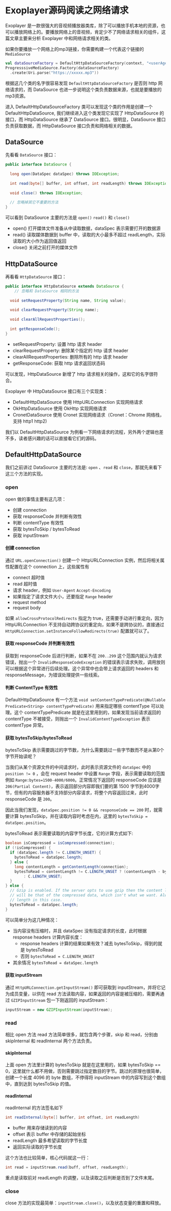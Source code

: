 # Exoplayer源码阅读之网络请求

Exoplayer 是一款很强大的音视频播放器类库，除了可以播放手机本地的资源，也可以播放网络上的。要播放网络上的音视频，肯定少不了网络请求相关的组件，这篇文章主要来分析 Exoplayer 中和网络请求相关的类。

如果你要播放一个网络上的mp3链接，你需要构建一个代表这个链接的 `MediaSource`

```kotlin
val dataSourceFactory = DefaultHttpDataSourceFactory(context, "<userAgent>")
ProgresssiveMediaSource.Factory(dataSourceFactory)
  .create(Uri.parse("https://xxxxx.mp3"))
```

根据这几个类的名字很容易发现 `DefaultHttpDataSourceFactory` 是否则 http 网络请求的，而 DataSource 也进一步说明这个类负责数据来源，也就是要播放的mp3资源。



进入 DefaultHttpDataSourceFactory 类可以发现这个类的作用是创建一个 DefaultHttpDataSource, 我们继续进入这个类发现它实现了 HttpDataSource 的接口，而 HttpDataSource 继承了 DataSource 接口。很明显，DataSource 接口负责获取数据，而 HttpDataSource 接口负责和网络相关的数据。



## DataSource

先看看 `DataSource` 接口：



```java
public interface DataSource {  
  
  long open(DataSpec dataSpec) throws IOException;
  
  int read(byte[] buffer, int offset, int readLength) throws IOException;
  
  void close() throws IOException;
  
  // 忽略掉其它不重要的方法
}
```

可以看到 DataSource 主要的方法是 `open()` `read()` 和 `close()`

- open() 打开媒体文件准备从中读取数据，dataSpec 表示需要打开的数据源
- read() 读取媒体数据到 buffer 中，读取的大小最多不超过 readLength，实际读取的大小作为返回值返回
- close() 关闭之前打开的媒体文件



## HttpDataSource

再看看 `HttpDataSource` 接口：



```java
public interface HttpDataSource extends DataSource {
	// 忽略和 DataSource 相同的方法
  
  void setRequestProperty(String name, String value);
  
  void clearRequestProperty(String name);
  
  void clearAllRequestProperties();
  
  int getResponseCode();
}
```

- setRequestProperty: 设置 http 请求 header
- clearRequestProperty: 删除某个指定的 http 请求 header
- clearAllRequestProperties: 删除所有的 http 请求 header
- getResponseCode: 获取 http 请求返回状态码

可以发现，HttpDataSource 新增了 http 请求相关的操作，这和它的名字很符合。



Exoplayer 中 HttpDataSource 接口有三个实现类：

- DefaultHttpDataSource 使用 HttpURLConnection 实现网络请求
- OkHttpDataSource 使用 OkHttp 实现网络请求
- CronetDataSource 使用 Cronet 实现网络请求（Cronet：Chrome 网络栈，支持 http1 http2)



我们以 DefaultHttpDataSource 为例看一下网络请求的流程，另外两个逻辑也差不多，读者感兴趣的话可以直接看它们的源码。



## DefaultHttpDataSource

我们之前讲过 DataSource 主要的方法是: `open` 、`read` 和 `close`，那就先来看下这三个方法的实现。



### open

open 做的事情主要有这几项：

- 创建 connection
- 获取 responseCode 并判断有效性
- 判断 contentType 有效性
- 获取 bytesToSkip / bytesToRead
- 获取 inputStream

#### 创建 connection

通过 `URL.openConnection()` 创建一个 HttpURLConnection 实例，然后将相关属性配置在这个 connection 上，这些属性有

- connect 超时值
- read 超时值
- 请求 header，例如 `User-Agent` `Accept-Encoding`
- 如果指定了请求文件大小，还要指定 `Range` header
- request method
- request body

如果 `allowCrossProtocolRedirects` 指定为 true，还需要手动进行重定向，因为 HttpURLConnection 不支持自动跨协议的重定向，如果不是跨协议的，直接通过 `HttpURLConnection.setInstanceFollowRedirects(true)` 配置就可以了。

#### 获取 responseCode 并判断有效性

获取到 responseCode 后进行判断，如果不在 `200..299` 这个范围内就认为请求错误，抛出一个 `InvalidResponseCodeException` 的错误表示请求失败，调用放则可以根据这个异常进行后续处理。这个异常中也会带上请求返回的 headers 和 responseMessage，为错误处理提供一些线索。

#### 判断 ContentType 有效性

DefaultHttpDataSource 有一个方法 `void setContentTypePredicate(@Nullable Predicate<String> contentTypePredicate)` 用来指定哪些 contentType 可以处理。这个 contentTypePredicate 就是在这里用到的，如果发现当前请求返回的 contentType 不被接受，则抛出一个 `InvalidContentTypeException` 表示 contentType 异常。

#### 获取 bytesToSkip/bytesToRead

bytesToSkip 表示需要跳过的字节数，为什么需要跳过一些字节数而不是从第0个字节开始读呢？

当我们从某个资源文件的中间请求时，此时表示资源文件的 `dataSpec` 中的 `position != 0` ，会在 request header 中设置 `Range` 字段，表示需要读取的范围例如 `Range:bytes=1500-4000/6000`。正常情况下返回的 responseCode 应该是 `206(Partial Content)`，表示返回部分内容即我们要的第 1500 字节到4000字节，但有的内容服务器不支持部分内容请求，将整个内容返回过来，此时 responseCode 是 `200`。

因此当我们发现，`dataSpec.position != 0 && responseCode == 200` 时，就需要计算 bytesToSkip，并在读取内容时考虑在内，这里的 `bytesToSkip = dataSpec.position`。

bytesToRead 表示需要读取的内容字节长度，它的计算方式如下: 

``` java
boolean isCompressed = isCompressed(connection);
if (!isCompressed) {
  if (dataSpec.length != C.LENGTH_UNSET) {
    bytesToRead = dataSpec.length;
  } else {
    long contentLength = getContentLength(connection);
    bytesToRead = contentLength != C.LENGTH_UNSET ? (contentLength - bytesToSkip)
        : C.LENGTH_UNSET;
  }
} else {
  // Gzip is enabled. If the server opts to use gzip then the content length in the response
  // will be that of the compressed data, which isn't what we want. Always use the dataSpec
  // length in this case.
  bytesToRead = dataSpec.length;
}
```
可以简单分为这几种情况：

- 当内容没有压缩时，并且 dataSpec 没有指定请求的长度，此时根据 response headers 计算内容长度：
	- response headers 计算的结果如果有效？减去 bytesToSkip，得到的就是 bytesToRead
	- 否则 `bytesToRead = C.LENGTH_UNSET`
- 其余情况 `bytesToRead = dataSpec.length`

#### 获取 inputStream

通过 `HttpURLConnection.getInputStream()` 即可获取到 inputStream，并将它记为成员变量，以供在 read 方法读取内容，如果返回的内容是被压缩的，需要再通过 `GZIPInputStream` 包一下刚返回的 inputStream：

``` java
inputStream = new GZIPInputStream(inputStream);
```

### read

相比 open 方法 read 方法简单很多，就包含两个步骤，skip 和 read，分别由 skipInternal 和 readInternal 两个方法负责。

#### skipInternal

上面 open 方法里计算的 bytesToSkip 就是在这里用的，如果 bytesToSkip == 0，这里就什么都不用做，否则需要跳过指定数目的字节。跳过的原理也很简单，创建一个长度 4096 的 byte 数组，不停得将 inputStream 中的内容写到这个数组中，直到达到 bytesToSkip 的值。

#### readInternal

readInternal 的方法签名如下

``` java
int readInternal(byte[] buffer, int offset, int readLength)
```

- buffer 用来存储读到的内容
- offset 表示 buffer 中存储的起始坐标
- readLength 最多希望读取的字节长度
- 返回实际读取的字节长度

这个方法也比较简单，核心代码就这一行：

``` java
int read = inputStream.read(buff, offset, readLength);
```

重点是读取前对 readLength 的调整，以及读取之后判断是否到了文件末尾。

### close

close 方法的实现最简单：`inputStream.close()`，以及状态变量的重置和释放。


